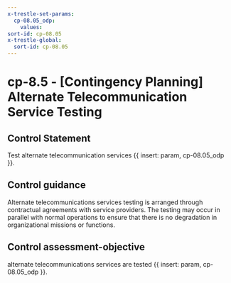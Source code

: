 ```yaml
---
x-trestle-set-params:
  cp-08.05_odp:
    values:
sort-id: cp-08.05
x-trestle-global:
  sort-id: cp-08.05
---
```


# cp-8.5 - \[Contingency Planning\] Alternate Telecommunication Service Testing

## Control Statement

Test alternate telecommunication services {{ insert: param, cp-08.05_odp }}.

## Control guidance

Alternate telecommunications services testing is arranged through contractual agreements with service providers. The testing may occur in parallel with normal operations to ensure that there is no degradation in organizational missions or functions.

## Control assessment-objective

alternate telecommunications services are tested {{ insert: param, cp-08.05_odp }}.
